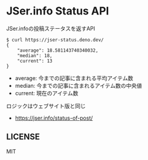 # JSer.info Status API

JSer.infoの投稿ステータスを返すAPI

```shell
$ curl https://jser-status.deno.dev/
{
    "average": 18.581143740340032,
    "median": 18,
    "current": 13
}
```

- average: 今までの記事に含まれる平均アイテム数
- median: 今までの記事に含まれるアイテム数の中央値
- current: 現在のアイテム数

ロジックはウェブサイト版と同じ

- https://jser.info/status-of-post/

## LICENSE

MIT
